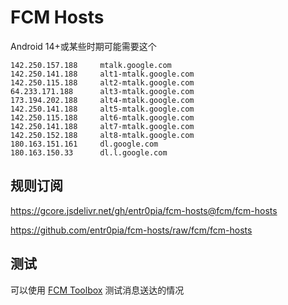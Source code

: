 # FCM Hosts

Android 14+或某些时期可能需要这个

```
142.250.157.188     mtalk.google.com
142.250.141.188     alt1-mtalk.google.com
142.250.115.188     alt2-mtalk.google.com
64.233.171.188      alt3-mtalk.google.com
173.194.202.188     alt4-mtalk.google.com
142.250.141.188     alt5-mtalk.google.com
142.250.115.188     alt6-mtalk.google.com
142.250.141.188     alt7-mtalk.google.com
142.250.152.188     alt8-mtalk.google.com
180.163.151.161     dl.google.com
180.163.150.33      dl.l.google.com
```

## 规则订阅

https://gcore.jsdelivr.net/gh/entr0pia/fcm-hosts@fcm/fcm-hosts

https://github.com/entr0pia/fcm-hosts/raw/fcm/fcm-hosts

## 测试

可以使用 [FCM Toolbox](https://github.com/SimonMarquis/FCM-toolbox) 测试消息送达的情况

